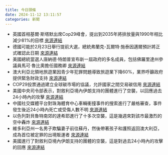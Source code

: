 ```yaml
---
title: 今日頭條
date: 2024-11-12 13:11:57
categories: 新聞            
---
```

- 英國首相基爾·斯塔默出席Cop29峰會，提出到2035年將排放量與1990年相比減少81%的目標 [來源連結](https://www.theguardian.com/environment/live/2024/nov/12/world-leaders-to-speak-as-cop29-resumes-live-updates)
- 德國可能於2月23日舉行提前大選，總統弗蘭克-瓦爾特·施泰因邁爾預計將正式確認此日期 [來源連結](https://www.theguardian.com/world/2024/nov/12/germany-poised-to-hold-snap-election-on-23-february)
- 美國總統當選人唐納德·特朗普宣布新一屆政府的多名成員，包括佛羅里達州參議員馬可·魯比奧擔任國務卿 [來源連結](https://www.theguardian.com/us-news/live/2024/nov/12/donald-trump-marco-rubio-juan-merchan-stormy-daniels-us-politics-live)
- 澳大利亞北領地旅遊業因青少年犯罪問題導致旅遊業下降60%，業界呼籲政府提供緊急財政支持 [來源連結](https://www.aljazeera.com/news/2024/11/12/in-australias-outback-youth-crime-stymies-efforts-to-get-tourism-on-track)
- COP29投票通過建立全球碳市場的協議，允許國家之間交易碳信用 [來源連結](https://www.thehindu.com/news/international/cop29-adopts-establishment-of-global-carbon-market-under-paris-agreements-article-6/article68858651.ece)
- 美國中央司令部表示，對敘利亞境內伊朗支持的團體進行了空襲，以回應過去24小時內的攻擊 [來源連結](https://www.aljazeera.com/news/2024/11/12/us-military-says-strikes-in-syria-targeted-iranian-backed-groups)
- 中國社交媒體平台對珠海體育中心車輛衝撞事件的搜索進行了嚴格審查，事件發生後近24小時內死亡或受傷人數不明 [來源連結](https://www.theguardian.com/world/2024/nov/12/china-car-driven-into-sports-centre-state-media)
- 以色列對貝魯特南郊的達希耶進行了十多次空襲，這是幾週來對該市最激烈的空中轟炸 [來源連結](https://www.theguardian.com/world/live/2024/nov/12/middle-east-crisis-live-israel-gaza-lebanon-ceasefire)
- 維多利亞州一名男子欺騙妻子前往蘇丹，然後帶著孩子和護照返回澳大利亞，成為首位被定罪的出境販運者 [來源連結](https://www.theguardian.com/australia-news/2024/nov/12/victorian-man-exit-trafficking-sentence-wife-sudan-ntwnfb)
- 美國進行了對敘利亞境內伊朗支持的團體的空襲，這是對過去24小時內的攻擊的回應 [來源連結](https://www.aljazeera.com/news/2024/11/12/us-military-says-strikes-in-syria-targeted-iranian-backed-groups)



